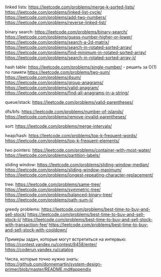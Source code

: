 linked lists:
https://leetcode.com/problems/merge-k-sorted-lists/
https://leetcode.com/problems/linked-list-cycle/
https://leetcode.com/problems/add-two-numbers/
https://leetcode.com/problems/reverse-linked-list/

binary search:
https://leetcode.com/problems/binary-search/
https://leetcode.com/problems/guess-number-higher-or-lower/
https://leetcode.com/problems/search-a-2d-matrix/
https://leetcode.com/problems/search-in-rotated-sorted-array/
https://leetcode.com/problems/find-minimum-in-rotated-sorted-array/
https://leetcode.com/problems/search-in-rotated-sorted-array-ii/

hash table:
https://leetcode.com/problems/single-number/ - решить за O(1) по памяти
https://leetcode.com/problems/two-sum/
https://leetcode.com/problems/4sum/
https://leetcode.com/problems/group-anagrams/
https://leetcode.com/problems/valid-anagram/
https://leetcode.com/problems/find-all-anagrams-in-a-string/

queue/stack:
https://leetcode.com/problems/valid-parentheses/

dfs/bfs:
https://leetcode.com/problems/number-of-islands/
https://leetcode.com/problems/remove-invalid-parentheses/

sort:
https://leetcode.com/problems/merge-intervals/

heap/hash:
https://leetcode.com/problems/top-k-frequent-words/
https://leetcode.com/problems/top-k-frequent-elements/

two pointers:
https://leetcode.com/problems/container-with-most-water/
https://leetcode.com/problems/partition-labels/

sliding window:
https://leetcode.com/problems/sliding-window-median/
https://leetcode.com/problems/sliding-window-maximum/
https://leetcode.com/problems/longest-repeating-character-replacement/

tree:
https://leetcode.com/problems/same-tree/
https://leetcode.com/problems/symmetric-tree/
https://leetcode.com/problems/balanced-binary-tree/
https://leetcode.com/problems/path-sum-ii/

greedy problems:
https://leetcode.com/problems/best-time-to-buy-and-sell-stock/
https://leetcode.com/problems/best-time-to-buy-and-sell-stock-ii/
https://leetcode.com/problems/best-time-to-buy-and-sell-stock-with-transaction-fee/
https://leetcode.com/problems/best-time-to-buy-and-sell-stock-with-cooldown/

Примеры задач, которые могут встретиться на интервью:
https://contest.yandex.ru/contest/8458/enter/
https://coderun.yandex.ru/catalog

Числа, которые точно нужно знать:
https://github.com/donnemartin/system-design-primer/blob/master/README.md#appendix
